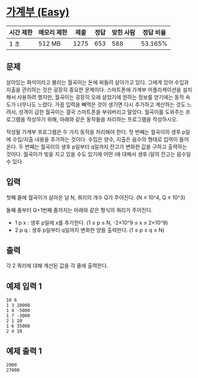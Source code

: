 # [가계부 (Easy)](https://www.acmicpc.net/problem/12836)

| 시간 제한 | 메모리 제한 | 제출 | 정답 | 맞힌 사람 | 정답 비율 |
| --- | --- | --- | --- | --- | --- |
| 1 초 | 512 MB | 1275 | 653 | 588 | 53.165% |

## 문제

살아있는 화석이라고 불리는 월곡이는 돈에 찌들려 살아가고 있다. 그에게 있어 수입과 지출을 관리하는 것은 굉장히 중요한 문제이다. 스마트폰에 가계부 어플리케이션을 설치해서 사용하려 했지만, 월곡이는 굉장히 오래 살았기에 원하는 정보를 얻기에는 동작 속도가 너무나도 느렸다. 가끔 입력을 빼먹은 것이 생기면 다시 추가하고 계산하는 것도 느려서, 성격이 급한 월곡이는 결국 스마트폰을 부숴버리고 말았다. 월곡이를 도와주는 프로그램을 작성하기 위해, 아래와 같은 동작들을 처리하는 프로그램을 작성하시오.

작성될 가계부 프로그램은 두 가지 동작을 처리해야 한다. 첫 번째는 월곡이의 생후 p일에 수입/지출 내용을 추가하는 것이다. 수입은 양수, 지출은 음수의 형태로 입력이 들어온다. 두 번째는 월곡이의 생후 p일부터 q일까지 잔고가 변화한 값을 구하고 출력하는 것이다. 월곡이가 빚을 지고 있을 수도 있기에 어떤 i에 대해서 생후 i일의 잔고는 음수일 수 있다.

## 입력

첫째 줄에 월곡이가 살아온 날 N, 쿼리의 개수 Q가 주어진다. (N ≤ 10^4, Q ≤ 10^3)

둘째 줄부터 Q+1번째 줄까지는 아래와 같은 형식의 쿼리가 주어진다.

- 1 p x : 생후 p일에 x를 추가한다. (1 ≤ p ≤ N, -2×10^9 ≤ x ≤ 2×10^9)
- 2 p q : 생후 p일부터 q일까지 변화한 양을 출력한다. (1 ≤ p ≤ q ≤ N)

## 출력

각 2 쿼리에 대해 계산된 값을 각 줄에 출력한다.

## 예제 입력 1

```
10 6
1 3 10000
1 4 -5000
1 7 -3000
2 1 10
1 6 35000
2 4 10

```

## 예제 출력 1

```
2000
27000
```
